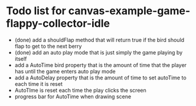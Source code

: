 # Todo list for canvas-example-game-flappy-collector-idle

* (done) add a shouldFlap method that will return true if the bird should flap to get to the next berry
* (done) add an auto play mode that is just simply the game playing by itself
* add a AutoTime bird property that is the amount of time that the player has until the game enters auto play mode
* add a AutoDelay property that is the amount of time to set autoTime to each time it is reset
* AutoTIme is reset each time the play clicks the screen
* progress bar for AutoTime when drawing scene
